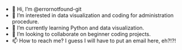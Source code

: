 - 👋 Hi, I’m @errornotfound-git
- 👀 I’m interested in data visualization and coding for administration procedure.
- 🌱 I’m currently learning Python and data visualization.
- 💞️ I’m looking to collaborate on beginner coding projects.
- 📫 How to reach me? I guess I will have to put an email here, eh?!?!

<!---
errornotfound-git/errornotfound-git is a ✨ special ✨ repository because its `README.md` (this file) appears on your GitHub profile.
You can click the Preview link to take a look at your changes.
--->

